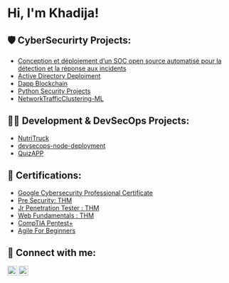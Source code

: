<h1>Hi, I'm Khadija! </br>

<h2>🛡️ CyberSecurirty Projects:</h2>

- [Conception et déploiement d’un SOC open source automatisé pour la détection et la réponse aux incidents ](https://github.com/khadijaBF/Soc-Open-Source.git)
- [Active Directory Deploiment]()
- [Dapp Blockchain](https://github.com/khadijaBF/Dapp-blockchain)
- [Python Security Projects](https://github.com/khadijaBF/SecurityPythonProjects)
- [NetworkTrafficClustering-ML](https://github.com/khadijaBF/ML_Clustering)



<h2>👨‍💻 Development & DevSecOps Projects: </h2>

- [NutriTruck](https://github.com/HNIDAClassroom/nutritrack-final-khadijaBF)
- [devsecops-node-deployment](https://github.com/khadijaBF/devsecops-node-deployment)
- [QuizAPP](https://github.com/khadijaBF/QuizApp-AndroidApp)



<h2>📜 Certifications: </h2>

- [Google Cybersecurity Professional Certificate](https://drive.google.com/file/d/1x7z3xwJSnpW0i6e3FB6UJqms73xJHcvl/view?usp=drive_link)
- [Pre Security: THM](https://drive.google.com/file/d/1HB2WNrEFndvRJC3j59C2gZwXiBPxAPa2/view?usp=drive_link)
- [Jr Penetration Tester : THM](https://drive.google.com/file/d/1CT9of14wanWHM6gNbmnKj5ibEsbvqtMX/view?usp=drive_link)
- [Web Fundamentals : THM]()
- [CompTIA Pentest+ ]()
- [Agile For Beginners](https://drive.google.com/file/d/1ouzg2m_xu28mne2e0_hGb7S095GFZlPh/view?usp=drive_link)

<h2> 🤳 Connect with me:</h2>

[<img align="left" alt="JoshMadakor | YouTube" width="22px" src="https://cdn.jsdelivr.net/npm/simple-icons@v3/icons/youtube.svg" />][youtube]
[<img align="left" alt="JoshMadakor | LinkedIn" width="22px" src="https://cdn.jsdelivr.net/npm/simple-icons@v3/icons/linkedin.svg" />][linkedin]



[youtube]: https://www.youtube.com/channel/UCss5RWjMVYpjSBLl_OtTJ6g
[linkedin]: https://www.linkedin.com/in/khadija-bouyoussef-ba7b95244/

<!--
**joshmadakor1/joshmadakor1** is a ✨ _special_ ✨ repository because its `README.md` (this file) appears on your GitHub profile.

Here are some ideas to get you started:

- 🔭 I’m currently working on ...
- 🌱 I’m currently learning ...
- 👯 I’m looking to collaborate on ...
- 🤔 I’m looking for help with ...
- 💬 Ask me about ...
- 📫 How to reach me: ...
- 😄 Pronouns: ...
- ⚡ Fun fact: ...
-->

